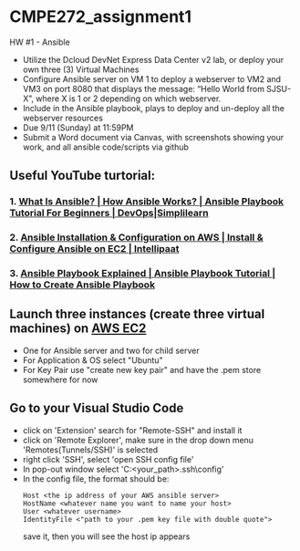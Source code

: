 # CMPE272_assignment1
HW #1 - Ansible
- Utilize the Dcloud DevNet Express Data Center v2 lab, or deploy your own three (3) Virtual Machines
- Configure Ansible server on VM 1 to deploy a webserver to VM2 and VM3 on port 8080 that displays the message: “Hello World from SJSU-X”, where X is 1 or 2 depending on which webserver.
- Include in the Ansible playbook, plays to deploy and un-deploy all the webserver resources
- Due 9/11 (Sunday) at 11:59PM
- Submit a Word document via Canvas, with screenshots showing your work, and all ansible code/scripts via github

## Useful YouTube turtorial:
### 1. [What Is Ansible? | How Ansible Works? | Ansible Playbook Tutorial For Beginners | DevOps|Simplilearn](https://www.youtube.com/watch?v=wgQ3rHFTM4E)

### 2. [Ansible Installation & Configuration on AWS | Install & Configure Ansible on EC2 | Intellipaat](https://www.youtube.com/watch?v=Km3BCQnV6sw)

### 3. [Ansible Playbook Explained | Ansible Playbook Tutorial | How to Create Ansible Playbook](https://www.youtube.com/watch?v=CXP-5XkBvWI)

## Launch three instances (create three virtual machines) on [AWS EC2]( https://console.aws.amazon.com/ec2/) 
  - One for Ansible server and two for child server
  - For Application & OS select "Ubuntu"
  - For Key Pair use "create new key pair" and have the .pem store somewhere for now
## Go to your Visual Studio Code
  - click on 'Extension' search for "Remote-SSH" and install it
  - click on 'Remote Explorer', make sure in the drop down menu 'Remotes(Tunnels/SSH)' is selected
  - right click 'SSH', select 'open SSH config file'
  - In pop-out window select 'C:<your_path>\.ssh\config'
  - In the config file, the format should be:
    ```linguist
    Host <the ip address of your AWS ansible server>
    HostName <whatever name you want to name your host>
    User <whatever username>
    IdentityFile <"path to your .pem key file with double quote">
    ```
    save it, then you will see the host ip appears
